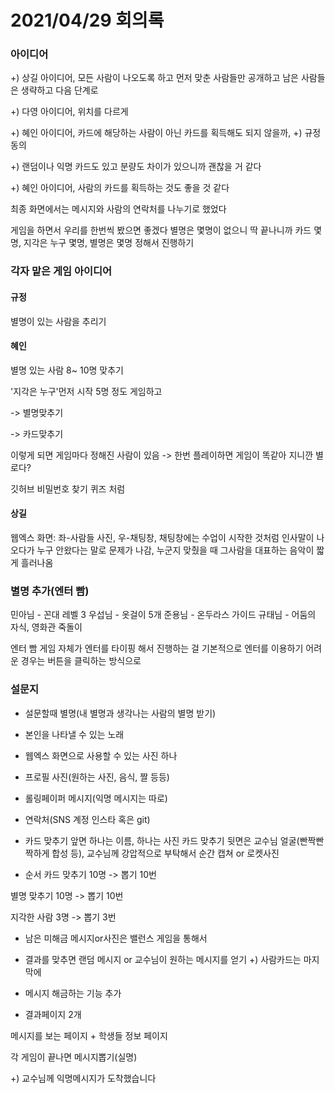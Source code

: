 # 2021/04/29 회의록

### 아이디어

+) 상길 아이디어, 모든 사람이 나오도록 하고 먼저 맞춘 사람들만 공개하고 남은 사람들은 생략하고 다음 단계로

+) 다영 아이디어, 위치를 다르게

+) 혜인 아이디어, 카드에 해당하는 사람이 아닌 카드를 획득해도 되지 않을까, +) 규정동의

+) 랜덤이나 익명 카드도 있고 분량도 차이가 있으니까 괜찮을 거 같다

+) 혜인 아이디어, 사람의 카드를 획득하는 것도 좋을 것 같다

최종 화면에서는 메시지와 사람의 연락처를 나누기로 했었다


게임을 하면서 우리를 한번씩 봤으면 좋겠다
별명은 몇명이 없으니 딱 끝나니까 카드 몇명, 지각은 누구 몇명, 별명은 몇명 정해서 진행하기

### 각자 맡은 게임 아이디어

#### 규정
별명이 있는 사람을 추리기

#### 혜인

별명 있는 사람 8~ 10명 맞추기

'지각은 누구'먼저 시작 5명 정도 게임하고

-> 별명맞추기

-> 카드맞추기

이렇게 되면 게임마다 정해진 사람이 있음 -> 한번 플레이하면 게임이 똑같아 지니깐 별로다?

깃허브 비밀번호 찾기 퀴즈 처럼

#### 상길
웹엑스 화면: 좌-사람들 사진, 우-채팅창, 채팅창에는 수업이 시작한 것처럼 인사말이 나오다가 누구 안왔다는 말로 문제가 나감, 누군지 맞췄을 때 그사람을 대표하는 음악이 짧게 흘러나옴

### 별명 추가(엔터 빰)
민아님 - 꼰대 레벨 3
우섭님 - 옷걸이 5개
준용님 - 온두라스 가이드
규태님 - 어둠의 자식, 영화관 죽돌이


엔터 빰 게임 자체가 엔터를 타이핑 해서 진행하는 걸 기본적으로
엔터를 이용하기 어려운 경우는 버튼을 클릭하는 방식으로






### 설문지
* 설문할때 별명(내 별명과 생각나는 사람의 별명 받기)
* 본인을 나타낼 수 있는 노래
* 웹엑스 화면으로 사용할 수 있는 사진 하나
* 프로필 사진(원하는 사진, 음식, 짤 등등)
* 롤링페이퍼 메시지(익명 메시지는 따로)
* 연락처(SNS 계정 인스타 혹은 git)


* 카드 맞추기 앞면
하나는 이름, 하나는 사진
카드 맞추기 뒷면은
교수님 얼굴(빤짝빤짝하게 합성 등), 교수님께 강압적으로 부탁해서 순간 캡쳐 or 로켓사진

* 순서
카드 맞추기 10명 -> 뽑기 10번

별명 맞추기 10명 -> 뽑기 10번

지각한 사람 3명 -> 뽑기 3번

* 남은 미해금 메시지or사진은 밸런스 게임을 통해서


* 결과를 맞추면 랜덤 메시지 or 교수님이 원하는 메시지를 얻기 +) 사람카드는 마지막에
* 메시지 해금하는 기능 추가


* 결과페이지 2개

메시지를 보는 페이지 + 학생들 정보 페이지

각 게임이 끝나면 메시지뽑기(실명)

+) 교수님께 익명메시지가 도착했습니다


